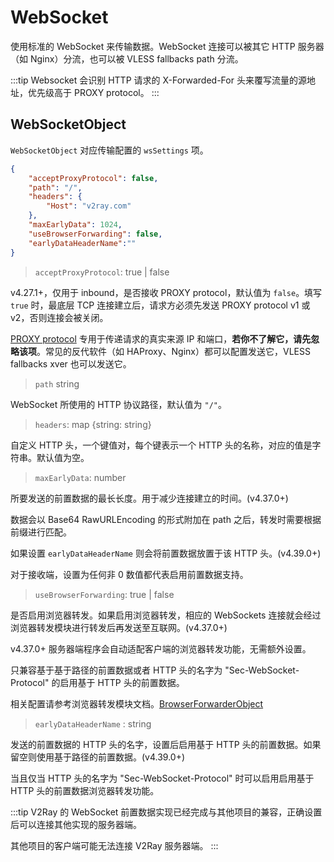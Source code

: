 # WebSocket

使用标准的 WebSocket 来传输数据。WebSocket 连接可以被其它 HTTP 服务器（如 Nginx）分流，也可以被 VLESS fallbacks path 分流。

:::tip
Websocket 会识别 HTTP 请求的 X-Forwarded-For 头来覆写流量的源地址，优先级高于 PROXY protocol。
:::

## WebSocketObject

`WebSocketObject` 对应传输配置的 `wsSettings` 项。

```json
{
    "acceptProxyProtocol": false,
    "path": "/",
    "headers": {
        "Host": "v2ray.com"
    },
    "maxEarlyData": 1024,
    "useBrowserForwarding": false,
    "earlyDataHeaderName":""
}
```

> `acceptProxyProtocol`: true | false

v4.27.1+，仅用于 inbound，是否接收 PROXY protocol，默认值为 `false`。填写 `true` 时，最底层 TCP 连接建立后，请求方必须先发送 PROXY protocol v1 或 v2，否则连接会被关闭。

[PROXY protocol](https://www.haproxy.org/download/2.2/doc/proxy-protocol.txt) 专用于传递请求的真实来源 IP 和端口，**若你不了解它，请先忽略该项**。常见的反代软件（如 HAProxy、Nginx）都可以配置发送它，VLESS fallbacks xver 也可以发送它。

> `path` string

WebSocket 所使用的 HTTP 协议路径，默认值为 `"/"`。

> `headers`: map \{string: string\}

自定义 HTTP 头，一个键值对，每个键表示一个 HTTP 头的名称，对应的值是字符串。默认值为空。

> `maxEarlyData`: number

所要发送的前置数据的最长长度。用于减少连接建立的时间。(v4.37.0+)

数据会以 Base64 RawURLEncoding 的形式附加在 path 之后，转发时需要根据前缀进行匹配。

如果设置 `earlyDataHeaderName` 则会将前置数据放置于该 HTTP 头。(v4.39.0+)

对于接收端，设置为任何非 0 数值都代表启用前置数据支持。

> `useBrowserForwarding`: true | false

是否启用浏览器转发。如果启用浏览器转发，相应的 WebSockets 连接就会经过浏览器转发模块进行转发后再发送至互联网。(v4.37.0+)

v4.37.0+ 服务器端程序会自动适配客户端的浏览器转发功能，无需额外设置。

只兼容基于基于路径的前置数据或者 HTTP 头的名字为 "Sec-WebSocket-Protocol" 的启用基于 HTTP 头的前置数据。

相关配置请参考浏览器转发模块文档。[BrowserForwarderObject](../browserforwarder.md)

> `earlyDataHeaderName` :  string

发送的前置数据的 HTTP 头的名字，设置后启用基于 HTTP 头的前置数据。如果留空则使用基于路径的前置数据。(v4.39.0+)

当且仅当 HTTP 头的名字为 "Sec-WebSocket-Protocol" 时可以启用启用基于 HTTP 头的前置数据浏览器转发功能。

:::tip
V2Ray 的 WebSocket 前置数据实现已经完成与其他项目的兼容，正确设置后可以连接其他实现的服务器端。

其他项目的客户端可能无法连接 V2Ray 服务器端。
:::
